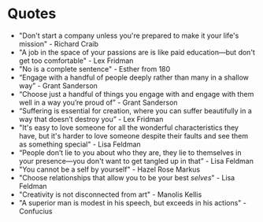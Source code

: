 # Quotes

- "Don't start a company unless you're prepared to make it your life's mission" - Richard Craib
- "A job in the space of your passions are is like paid education—but don't get too comfortable" - Lex Fridman
- "No is a complete sentence" - Esther from 180
- “Engage with a handful of people deeply rather than many in a shallow way” - Grant Sanderson
- “Choose just a handful of things you engage with and engage with them well in a way you’re proud of” - Grant Sanderson
- “Suffering is essential for creation, where you can suffer beautifully in a way that doesn’t destroy you” - Lex Fridman
- "It's easy to love someone for all the wonderful characteristics they have, but it's harder to love someone despite their faults and see them as something special" - Lisa Feldman
- “People don’t lie to you about who they are, they lie to themselves in your presence—you don't want to get tangled up in that” - Lisa Feldman
- "You cannot be a self by yourself" - Hazel Rose Markus
- "Choose relationships that allow you to be your best *selves*" - Lisa Feldman 
- "Creativity is not disconnected from art" - Manolis Kellis
- "A superior man is modest in his speech, but exceeds in his actions" - Confucius

